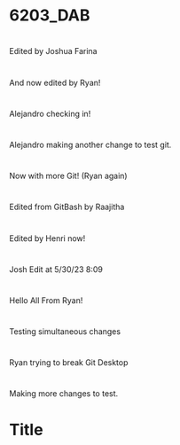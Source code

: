 # 6203_DAB
#
Edited by Joshua Farina
#
And now edited by Ryan!
#
Alejandro checking in!
#
Alejandro making another change to test git.
#
Now with more Git! (Ryan again)
#
Edited from GitBash by Raajitha
#
Edited by Henri now!
#
Josh Edit at 5/30/23 8:09
#
Hello All From Ryan!
#
Testing simultaneous changes
#
Ryan trying to break Git Desktop
#
Making more changes to test.
# Title


